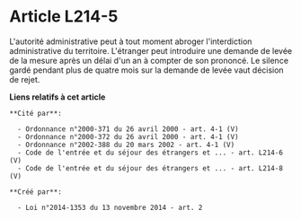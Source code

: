 # Article L214-5

L'autorité administrative peut à tout moment abroger l'interdiction administrative du territoire. L'étranger peut introduire
une demande de levée de la mesure après un délai d'un an à compter de son prononcé. Le silence gardé pendant plus de quatre
mois sur la demande de levée vaut décision de rejet.

**Liens relatifs à cet article**

	**Cité par**:

	  - Ordonnance n°2000-371 du 26 avril 2000 - art. 4-1 (V)
	  - Ordonnance n°2000-372 du 26 avril 2000 - art. 4-1 (V)
	  - Ordonnance n°2002-388 du 20 mars 2002 - art. 4-1 (V)
	  - Code de l'entrée et du séjour des étrangers et ... - art. L214-6 (V)
	  - Code de l'entrée et du séjour des étrangers et ... - art. L214-8 (V)

	**Créé par**:

	  - Loi n°2014-1353 du 13 novembre 2014 - art. 2
